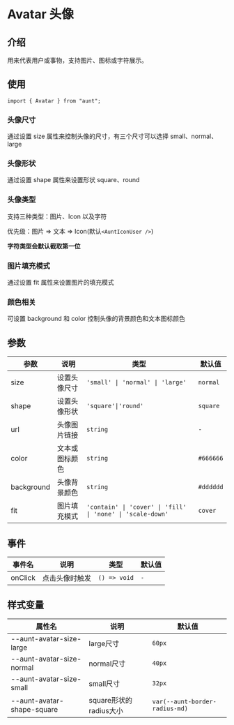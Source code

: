 # Avatar 头像
<code hidden="hidden" src="./demos/demo.tsx"></code>

## 介绍
用来代表用户或事物，支持图片、图标或字符展示。

## 使用
```tsx
import { Avatar } from "aunt";
```
### 头像尺寸
通过设置 size 属性来控制头像的尺寸，有三个尺寸可以选择 small、normal、large
<code src="./demos/demo-size.tsx"></code>

### 头像形状
通过设置 shape 属性来设置形状 square、round
<code src="./demos/demo-shape.tsx"></code>

### 头像类型
支持三种类型：图片、Icon 以及字符

优先级：图片 => 文本 => Icon(默认`<AuntIconUser />`)

**字符类型会默认截取第一位**
<code src="./demos/demo-type.tsx"></code>

### 图片填充模式
通过设置 fit 属性来设置图片的填充模式
<code src="./demos/demo-fit.tsx"></code>

### 颜色相关
可设置 background 和 color 控制头像的背景颜色和文本图标颜色
<code src="./demos/demo-color.tsx"></code>

## 参数
| 参数 | 说明 |  类型 |默认值 |
| ---- | ---- | ---- | ------ |
| size |   设置头像尺寸   |       `'small' \| 'normal' \| 'large'`    |`normal`   |
| shape | 设置头像形状 |  ` 'square'\|'round' `  |`square` | 
| url | 头像图片链接 | `string` |  `-`  | 
| color | 文本或图标颜色 |   `string`  |`#666666`   |
| background | 头像背景颜色 |   `string` |`#dddddd`  |
| fit | 图片填充模式 | `'contain' \| 'cover' \| 'fill' \| 'none' \| 'scale-down'` |`cover` | 

## 事件
| 事件名 | 说明 |  类型 |默认值 |
| ---- | ---- | ---- | ------ |
|onClick|点击头像时触发|  `() => void` |`-` |

## 样式变量
| 属性名 | 说明 | 默认值 |
| ---- | ---- | ---- |
| --aunt-avatar-size-large | large尺寸 | `60px` |
| --aunt-avatar-size-normal | normal尺寸 | `40px` |
| --aunt-avatar-size-small | small尺寸 | `32px` |
| --aunt-avatar-shape-square | square形状的radius大小 | `var(--aunt-border-radius-md)` |


